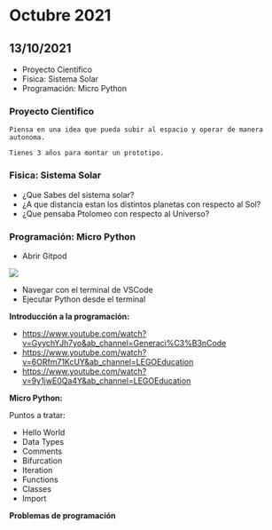 # Octubre 2021

## 13/10/2021

- Proyecto Científico
- Fisica: Sistema Solar
- Programación: Micro Python

### Proyecto Cientifico

```
Piensa en una idea que pueda subir al espacio y operar de manera autonoma.

Tienes 3 años para montar un prototipo.
```

### Fisica: Sistema Solar

- ¿Que Sabes del sistema solar?
- ¿A que distancia estan los distintos planetas con respecto al Sol?
- ¿Que pensaba Ptolomeo con respecto al Universo?

### Programación: Micro Python

- Abrir Gitpod

[![](https://gitpod.io/button/open-in-gitpod.svg)](https://gitpod.io/#https://github.com/jabrena/space-math)

- Navegar con el terminal de VSCode
- Ejecutar Python desde el terminal

**Introducción a la programación:**

- https://www.youtube.com/watch?v=GyychYJh7yo&ab_channel=Generaci%C3%B3nCode
- https://www.youtube.com/watch?v=6ORfm71KcUY&ab_channel=LEGOEducation
- https://www.youtube.com/watch?v=9y1jwE0Qa4Y&ab_channel=LEGOEducation

**Micro Python:**

Puntos a tratar:

- Hello World
- Data Types
- Comments
- Bifurcation
- Iteration
- Functions
- Classes
- Import

**Problemas de programación**
